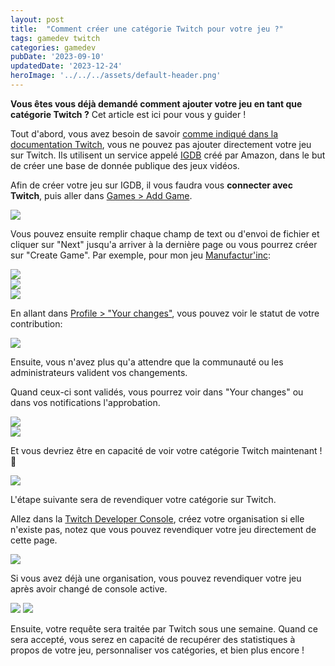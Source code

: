 ```yaml
---
layout: post
title:  "Comment créer une catégorie Twitch pour votre jeu ?"
tags: gamedev twitch
categories: gamedev
pubDate: '2023-09-10'
updatedDate: '2023-12-24'
heroImage: '../../../assets/default-header.png'
---
```


**Vous êtes vous déjà demandé comment ajouter votre jeu en tant que catégorie Twitch ?**
Cet article est ici pour vous y guider !

Tout d'abord, vous avez besoin de savoir [comme indiqué dans la documentation Twitch](https://help.twitch.tv/s/article/adding-a-game-and-box-art-to-the-directory), vous ne pouvez pas ajouter directement votre jeu sur Twitch. Ils utilisent un service appelé [IGDB](https://www.igdb.com) créé par Amazon, dans le but de créer une base de donnée publique des jeux vidéos.

Afin de créer votre jeu sur IGDB, il vous faudra vous **connecter avec Twitch**, puis aller dans [Games > Add Game](https://www.igdb.com/games/new).

![](/assets/img/2023-09-10_AddGame_Empty.png)

Vous pouvez ensuite remplir chaque champ de text ou d'envoi de fichier et cliquer sur "Next" jusqu'a arriver à la dernière page ou vous pourrez créer sur "Create Game". Par exemple, pour mon jeu [Manufactur'inc](https://store.steampowered.com/app/2146380/Manufactur_inc/):

![](/assets/img/2023-09-10_AddGame_Filled_1.png)  
![](/assets/img/2023-09-10_AddGame_Filled_2.png)  
![](/assets/img/2023-09-10_AddGame_Filled_3.png)  

En allant dans [Profile > "Your changes"](https://www.igdb.com/karma_hunters/changes), vous pouvez voir le statut de votre contribution:

![](/assets/img/2023-09-10_YourChanges_Pending.png)

Ensuite, vous n'avez plus qu'a attendre que la communauté ou les administrateurs valident vos changements.

Quand ceux-ci sont validés, vous pourrez voir dans "Your changes" ou dans vos notifications l'approbation.

![](/assets/img/2023-09-10_YourChanges_Validated.png)  
![](/assets/img/2023-09-10_IGDB_Notif.png)  

Et vous devriez être en capacité de voir votre catégorie Twitch maintenant ! 🎉

![](/assets/img/2023-09-10_Twitch_Category.png)

L'étape suivante sera de revendiquer votre catégorie sur Twitch.

Allez dans la [Twitch Developer Console](https://dev.twitch.tv/console), créez votre organisation si elle n'existe pas, notez que vous pouvez revendiquer votre jeu directement de cette page.

![](/assets/img/2023-09-10_Twitch_Create_Org.png)

Si vous avez déjà une organisation, vous pouvez revendiquer votre jeu après avoir changé de console active. 

![](/assets/img/2023-09-10_Twitch_Add_Game.png)
![](/assets/img/2023-09-10_Twitch_Add_Game_2.png)

Ensuite, votre requête sera traitée par Twitch sous une semaine.
Quand ce sera accepté, vous serez en capacité de recupérer des statistiques à propos de votre jeu, personnaliser vos catégories, et bien plus encore !
